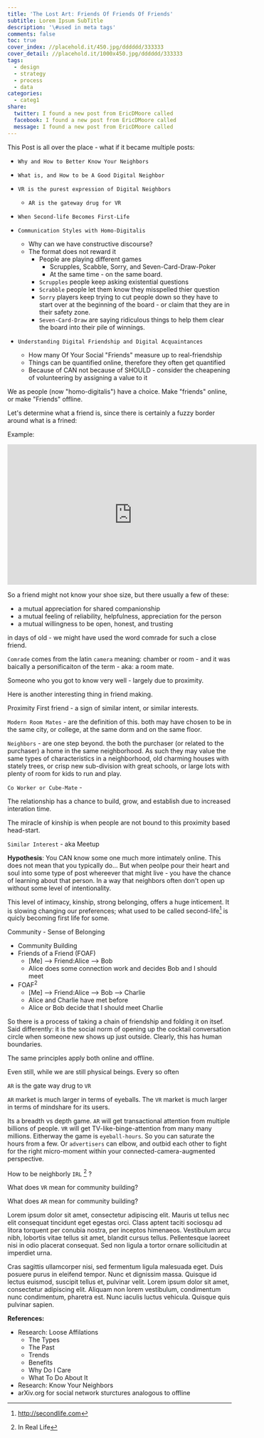 ```yaml
---
title: 'The Lost Art: Friends Of Friends Of Friends'
subtitle: Lorem Ipsum SubTitle
description: '\#used in meta tags'
comments: false
toc: true
cover_index: //placehold.it/450.jpg/dddddd/333333
cover_detail: //placehold.it/1000x450.jpg/dddddd/333333
tags:
  - design
  - strategy
  - process
  - data
categories:
  - categ1
share:
  twitter: I found a new post from EricDMoore called
  facebook: I found a new post from EricDMoore called
  message: I found a new post from EricDMoore called
---
```


This Post is all over the place - what if it became multiple posts:

- `Why and How to Better Know Your Neighbors`

- `What is, and How to be A Good Digital Neighbor`

- `VR is the purest expression of Digital Neighbors`
	- `AR is the gateway drug for VR`

- `When Second-life Becomes First-Life`

- `Communication Styles with Homo-Digitalis`
	- Why can we have constructive discourse?
	- The format does not reward it
		- People are playing different games
			- Scrupples, Scabble, Sorry, and Seven-Card-Draw-Poker 
			- At the same time - on the same board.
		- `Scrupples` people keep asking existential questions
		- `Scrabble` people let them know they misspelled thier question
		- `Sorry` players keep trying to cut people down so they have to start over at the beginning of the board - or claim that they are in their safety zone.
		- `Seven-Card-Draw` are saying ridiculous things to help them clear the board into their pile of winnings.

- `Understanding Digital Friendship and Digital Acquaintances`
	- How many Of Your Social "Friends" measure up to real-friendship
	- Things can be quantified online, therefore they often get quantified
	- Because of CAN not because of SHOULD - consider the cheapening of volunteering by assigning a value to it



We as people (now "homo-digitalis") have a choice. Make "friends" online, or make "Friends" offline.

Let's determine what a friend is, since there is certainly a fuzzy border around what is a frined:

<!-- more --> 

Example:

<iframe width="560" height="315" src="https://www.youtube-nocookie.com/embed/UgGhA-M3U0M?rel=0&amp;showinfo=0&amp;start=6" frameborder="0" allow="autoplay; encrypted-media" allowfullscreen></iframe>

So a friend might not know your shoe size, but there usually a few of these:
- a mutual appreciation for shared companionship
- a mutual feeling of reliability, helpfulness, appreciation for the person
- a mutual willingness to be open, honest, and trusting 

in days of old - we might have used the word comrade for such a close friend.

`Comrade` comes from the latin `camera` meaning: chamber or room - and it was baically a personificaiton of the term - aka: a room mate.

Someone who you got to know very well - largely due to proximity.

Here is another interesting thing in friend making.

Proximity First friend - a sign of similar intent, or similar interests.

`Modern Room Mates` - are the definition of this. both may have chosen to be in the same city, or college, at the same dorm and on the same floor.

`Neighbors` - are one step beyond. the both the purchaser (or related to the purchaser) a home in the same neighborhood. As such they may value the same types of characteristics in a neighborhood, old charming houses with stately trees, or crisp new sub-division with great schools, or large lots with plenty of room for kids to run and play.

`Co Worker or Cube-Mate` - 

The relationship has a chance to build, grow, and establish due to increased interation time.

The miracle of kinship is when people are not bound to this proximity based head-start.

`Similar Interest` - aka Meetup



**Hypothesis**: You CAN know some one much more intimately online. This does not mean that you typically do... But when peolpe pour their heart and soul into some type of post whereever that might live - you have the chance of learning about that person. In a way that neighbors often don't open up without some level of intentionality.

This level of intimacy, kinship, strong belonging, offers a huge inticement.  It is slowing changing our preferences; what used to be called second-life[^secondLife] is quicly becoming first life for some.

Community - Sense of Belonging

- Community Building
- Friends of a Friend (FOAF) 
	- [Me] --> Friend:Alice --> Bob
	- Alice does some connection work and decides Bob and I should meet
- FOAF<sup>2</sup>
	- [Me] --> Friend:Alice --> Bob --> Charlie
	- Alice and Charlie have met before
	- Alice or Bob decide that I should meet Charlie

So there is a process of taking a chain of friendship and folding it on itsef. Said differently: it is the social norm of opening up the cocktail conversation circle when someone new shows up just outside. Clearly, this has human boundaries.

The same principles apply both online and offline.

Even still, while we are still physical beings. Every so often

`AR` is the gate way drug to `VR`

`AR` market is much larger in terms of eyeballs. The `VR` market is much larger in terms of mindshare for its users.

Its a breadth vs depth game. `AR` will get transactional attention from multiple billions of people. `VR` will get TV-like-binge-attention from many many millions. Eitherway the game is `eyeball-hours`. So you can saturate the hours from a few. Or `advertisers` can elbow, and outbid each other to fight for the right micro-moment within your connected-camera-augmented perspective.

How to be neighborly `IRL` [^irl] ?

What does `VR` mean for community building?

What does `AR` mean for community building?

Lorem ipsum dolor sit amet, consectetur adipiscing elit. Mauris ut tellus nec elit consequat tincidunt eget egestas orci. Class aptent taciti sociosqu ad litora torquent per conubia nostra, per inceptos himenaeos. Vestibulum arcu nibh, lobortis vitae tellus sit amet, blandit cursus tellus. Pellentesque laoreet nisi in odio placerat consequat. Sed non ligula a tortor ornare sollicitudin at imperdiet urna. 

Cras sagittis ullamcorper nisi, sed fermentum ligula malesuada eget. Duis posuere purus in eleifend tempor. Nunc et dignissim massa. Quisque id lectus euismod, suscipit tellus et, pulvinar velit. Lorem ipsum dolor sit amet, consectetur adipiscing elit. Aliquam non lorem vestibulum, condimentum nunc condimentum, pharetra est. Nunc iaculis luctus vehicula. Quisque quis pulvinar sapien.



**References:**

- Research: Loose Affilations
	- The Types
	- The Past
	- Trends
	- Benefits
	- Why Do I Care
	- What To Do About It
- Research: Know Your Neighbors
- arXiv.org for social network sturctures analogous to offline

[^secondLife]: http://secondlife.com
[^irl]: In Real Life